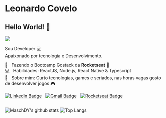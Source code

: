 # Leonardo Covelo

## Hello World! 👋
<img width="auto" src="https://github.githubassets.com/images/mona-whisper.gif">

Sou Developer :computer:
<br/> Apaixonado por tecnologia e Desenvolvimento.

 :rocket:  &nbsp; Fazendo o Bootcamp Gostack da **Rocketseat** :purple_heart:
 <br/> :computer: &nbsp; Habilidades: ReactJS, Node.js, React Native & Typescript
 <br/> 💬  &nbsp; Sobre mim: Curto tecnologias, games e seriados, nas horas vagas gosto de desenvolver jogos 🎮
 <br/>
 <br/>
[![Linkedin Badge](https://img.shields.io/badge/-Leonardo%20Covelo-blue?style=flat-square&logo=Linkedin&logoColor=white&link=https://www.linkedin.com/in/leonardo-covelo-da-paz-610a8212a/)](https://www.linkedin.com/in/leonardo-covelo-da-paz-610a8212a/) &nbsp; 
[![Gmail Badge](https://img.shields.io/badge/-leonardocovelodapaz@gmail.com-c14438?style=flat-square&logo=Gmail&logoColor=white&link=mailto:leonardocovelodapaz@gmail.com)](mailto:leonardocovelodapaz@gmail.com) &nbsp; 
[![Rocketseat Badge](https://img.shields.io/badge/-Leonardo%20Covelo-6633cc?style=flat-square&logo=apache-rocketmq&logoColor=white&link=https://app.rocketseat.com.br/me/leonardocovelodapaz)](https://app.rocketseat.com.br/me/leonardocovelodapaz)

##

![MaschDY's github stats](https://github-readme-stats.vercel.app/api?username=MaschDY&show_icons=true&hide=issues&theme=vue-dark)
![Top Langs](https://github-readme-stats.vercel.app/api/top-langs/?username=MaschDY&layout=compact&theme=vue-dark)
